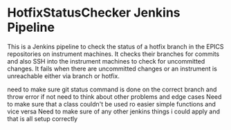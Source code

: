 # HotfixStatusChecker Jenkins Pipeline
This is a Jenkins pipeline to check the status of a hotfix branch in the EPICS repositories on instrument machines.
It checks their branches for commits and also SSH into the instrument machines to check for uncommitted changes.
It fails when there are uncommitted changes or an instrument is unreachable either via branch or hotfix.

need to make sure git status command is done on the correct branch and throw error if not
need to think about other problems and edge cases
Need to make sure that a class couldn't be used ro easier simple functions and vice versa
Need to make sure of any other jenkins things i could apply and that is all setup correctly
